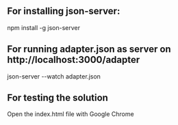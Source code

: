 ## For installing json-server:

npm install -g json-server

## For running adapter.json as server on http://localhost:3000/adapter

json-server --watch adapter.json

## For testing the solution

Open the index.html file with Google Chrome
